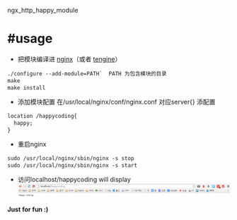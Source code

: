 ngx_http_happy_module

#usage
============

* 把模块编译进 [nginx](http://nginx.com/)（或者 [tengine](http://tengine.taobao.org/)）
````
./configure --add-module=PATH`  PATH 为包含模块的目录
make
make install
````

* 添加模块配置
在/usr/local/nginx/conf/nginx.conf 对应server{} 添配置
````
location /happycoding{
  happy;
}
````
* 重启nginx
````
sudo /usr/local/nginx/sbin/nginx -s stop
sudo /usr/local/nginx/sbin/nginx -s start
````
* 访问localhost/happycoding will display
![happy coding](https://github.com/KanTian/ngx_http_happy_module/blob/master/vv.png)

**Just for fun :)**



